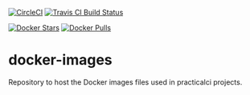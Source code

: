 [![CircleCI](https://circleci.com/gh/practicalci/docker-images/tree/master.svg?style=shield)](https://circleci.com/gh/practicalci/docker-images/tree/master)
[![Travis CI Build Status](https://travis-ci.org/practicalci/docker-images.svg?branch=master)](https://travis-ci.org/practicalci/docker-images)

[![Docker Stars](https://img.shields.io/docker/stars/practicalci/linux-anvil.svg?style=flat-square)](https://hub.docker.com/r/practicalci/linux-anvil/)
[![Docker Pulls](https://img.shields.io/docker/pulls/practicalci/linux-anvil.svg?style=flat-square)](https://hub.docker.com/r/practicalci/linux-anvil/)

# docker-images
Repository to host the Docker images files used in practicalci projects.
